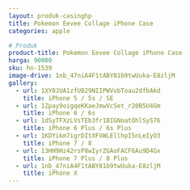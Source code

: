 ```yaml
---
layout: produk-casinghp
title: Pokemon Eevee Collage iPhone Case
categories: apple

# Produk
product-title: Pokemon Eevee Collage iPhone Case
harga: 90000
sku: hn-1539
image-drive: 1nb_47niA4F1tABY81b9twUuka-E8zljM
gallery:
  - url: 1XY0JUA1zfUB29NIIPWVvbToau2dfbAkd
    title: iPhone 5 / 5s / SE
  - url: 1Zpay9oigqeKKaeJmwVcSet_r20B5U4Gm
    title: iPhone 6 / 6s
  - url: 1dSyTFXzLVsTEb3fr1BIGNoatOhlSyS76
    title: iPhone 6 Plus / 6s Plus
  - url: 1KDYikm7igrDItXFVWLEllhpI5nLeIyO3
    title: iPhone 7 / 8
  - url: 13HH9Hz42rsP8wIyrZGAoFACF6Au9D4Gx
    title: iPhone 7 Plus / 8 Plus
  - url: 1nb_47niA4F1tABY81b9twUuka-E8zljM
    title: iPhone X
---
```

